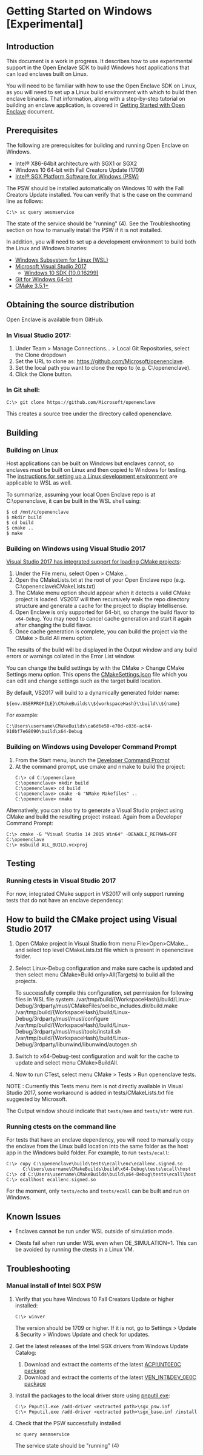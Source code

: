 Getting Started on Windows [Experimental]
=========================================

Introduction
------------

This document is a work in progress. It describes how to use experimental
support in the Open Enclave SDK to build Windows host applications that can
load enclaves built on Linux.

You will need to be familiar with how to use the Open Enclave SDK on Linux,
as you will need to set up a Linux build environment with which to build
then enclave binaries. That information, along with a step-by-step tutorial
on building an enclave application, is covered in [Getting Started with
Open Enclave](GettingStarted.md) document.

Prerequisites
-------------

The following are prerequisites for building and running Open Enclave on
Windows.

- Intel® X86-64bit architecture with SGX1 or SGX2
- Windows 10 64-bit with Fall Creators Update (1709)
- [Intel® SGX Platform Software for Windows (PSW)](
  https://software.intel.com/sites/default/files/managed/0f/c8/Intel-SGX-PSW-Release-Notes-for-Windows-OS.pdf)

The PSW should be installed automatically on Windows 10 with the Fall Creators
Update installed. You can verify that is the case on the command line as
follows:

```
C:\> sc query aesmservice
```

The state of the service should be "running" (4). See the Troubleshooting
section on how to manually install the PSW if it is not installed.

In addition, you will need to set up a development environment to build both the
Linux and Windows binaries:

- [Windows Subsystem for Linux (WSL)](
  https://docs.microsoft.com/en-us/windows/wsl/install-win10)
- [Microsoft Visual Studio 2017](https://www.visualstudio.com/downloads/)
  - [Windows 10 SDK (10.0.16299)](
    https://developer.microsoft.com/en-US/windows/downloads/windows-10-sdk)
- [Git for Windows 64-bit](https://git-scm.com/download/win)
- [CMake 3.5.1+](https://cmake.org/download/)


Obtaining the source distribution
---------------------------------

Open Enclave is available from GitHub.

### In Visual Studio 2017:
1. Under Team > Manage Connections... > Local Git Repositories, select the Clone
   dropdown
2. Set the URL to clone as: https://github.com/Microsoft/openenclave.
3. Set the local path you want to clone the repo to (e.g. C:/openenclave).
4. Click the Clone button.

### In Git shell:
```
C:\> git clone https://github.com/Microsoft/openenclave
```

This creates a source tree under the directory called openenclave.

Building
--------

### Building on Linux
Host applications can be built on Windows but enclaves cannot, so enclaves
must be built on Linux and then copied to Windows for testing. The [instructions
for setting up a Linux development environment](GettingStarted.md) are
applicable to WSL as well.

To summarize, assuming your local Open Enclave repo is at C:\openenclave, it can
be built in the WSL shell using:
```
$ cd /mnt/c/openenclave
$ mkdir build
$ cd build
$ cmake ..
$ make
```

### Building on Windows using Visual Studio 2017
[Visual Studio 2017 has integrated support for loading CMake projects](
https://blogs.msdn.microsoft.com/vcblog/2016/10/05/cmake-support-in-visual-studio/):

1. Under the File menu, select Open > CMake...
2. Open the CMakeLists.txt at the root of your Open Enclave repo
   (e.g. C:\openenclave\CMakeLists.txt)
3. The CMake menu option should appear when it detects a valid CMake project is
   loaded. VS2017 will then recursively walk the repo directory structure and
   generate a cache for the project to display Intellisense.
4. Open Enclave is only supported for 64-bit, so change the build flavor to
   `x64-Debug`. You may need to cancel cache generation and start it again after
   changing the build flavor.
5. Once cache generation is complete, you can build the project via the CMake >
   Build All menu option.

The results of the build will be displayed in the Output window and any build
errors or warnings collated in the Error List window.

You can change the build settings by with the CMake > Change CMake Settings menu
option. This opens the [CMakeSettings.json](https://blogs.msdn.microsoft.com/vcblog/2017/08/14/cmake-support-in-visual-studio-customizing-your-environment/)
file which you can edit and change settings such as the target build location.

By default, VS2017 will build to a dynamically generated folder name:
```
${env.USERPROFILE}\CMakeBuilds\\${workspaceHash}\\build\\${name}
```
For example:
```
C:\Users\username\CMakeBuilds\ca6d6e50-e70d-c836-ac64-910bf7e68090\build\x64-Debug
```

### Building on Windows using Developer Command Prompt

1. From the Start menu, launch the [Developer Command Prompt](
https://docs.microsoft.com/en-us/dotnet/framework/tools/developer-command-prompt-for-vs)
2. At the command prompt, use cmake and nmake to build the project:
   ```
   C:\> cd C:\openenclave
   C:\openenclave> mkdir build
   C:\openenclave> cd build
   C:\openenclave> cmake -G "NMake Makefiles" ..
   C:\openenclave> nmake
   ```

Alternatively, you can also try to generate a Visual Studio project using CMake
and build the resulting project instead. Again from a Developer Command Prompt:

```
C:\> cmake -G "Visual Studio 14 2015 Win64" -DENABLE_REFMAN=OFF C:\openenclave
C:\> msbuild ALL_BUILD.vcxproj
```

Testing
-------

### Running ctests in Visual Studio 2017
For now, integrated CMake support in VS2017 will only support running tests that
do not have an enclave dependency:

How to build the CMake project using Visual Studio 2017
--------------------------------------------------------
1. Open CMake project in Visual Studio from menu File>Open>CMake... and select 
	top level CMakeLists.txt file which is present in openenclave folder.
2. Select Linux-Debug configuration and make sure cache is updated and then 
	select menu CMake>Build only>All(Targets) to build all the projects.
	
	To successfully compile this configuration, set permission for following files in WSL file system.
	/var/tmp/build/{WorkspaceHash}/build/Linux-Debug/3rdparty/musl/CMakeFiles/oelibc_includes.dir/build.make
	/var/tmp/build/{WorkspaceHash}/build/Linux-Debug/3rdparty/musl/musl/configure
	/var/tmp/build/{WorkspaceHash}/build/Linux-Debug/3rdparty/musl/musl/tools/install.sh
	/var/tmp/build/{WorkspaceHash}/build/Linux-Debug/3rdparty/libunwind/libunwind/autogen.sh

	
3. Switch to x64-Debug-test configuration and wait for the cache to update and
	select menu CMake>BuildAll.
4. Now to run CTest, select menu CMake > Tests > Run openenclave tests.

NOTE : Currently this Tests menu item is not directly available in Visual Studio 2017,
some workaround is added in tests/CMakeLists.txt file suggested by Microsoft.

The Output window should indicate that `tests/mem` and `tests/str` were run.

### Running ctests on the command line
For tests that have an enclave dependency, you will need to manually copy the
enclave from the Linux build location into the same folder as the host app in
the Windows build folder. For example, to run `tests/ecall`:

```
C:\> copy C:\openenclave\build\tests\ecall\enc\ecallenc.signed.so
      C:\Users\username\CMakeBuilds\build\x64-Debug\tests\ecall\host
C:\> cd C:\Users\username\CMakeBuilds\build\x64-Debug\tests\ecall\host
C:\> ecallhost ecallenc.signed.so
```

For the moment, only `tests/echo` and `tests/ecall` can be built and run on
Windows.


Known Issues
------------

* Enclaves cannot be run under WSL outside of simulation mode.

* Ctests fail when run under WSL even when OE_SIMULATION=1. This can be avoided by
  running the ctests in a Linux VM.

Troubleshooting
---------------

### Manual install of Intel SGX PSW

1. Verify that you have Windows 10 Fall Creators Update or higher installed:
   ```
   C:\> winver
   ```
   The version should be 1709 or higher. If it is not, go to Settings > Update
   & Security > Windows Update and check for updates.

2. Get the latest releases of the Intel SGX drivers from Windows Update Catalog:
   1. Download and extract the contents of the latest [ACPI\INT0E0C package](
     http://download.windowsupdate.com/d/msdownload/update/driver/drvs/2018/01/af564f2c-2bc5-43be-a863-437a5a0008cb_61e7ba0c2e17c87caf4d5d3cdf1f35f6be462b38.cab)
   2. Download and extract the contents of the latest [VEN_INT&DEV_0E0C package](
     http://download.windowsupdate.com/d/msdownload/update/driver/drvs/2018/01/6f61d533-e985-49dd-94c7-eeab74c216b7_3f45627e8b3be2f53db09b4b209cca7ec598cc4c.cab)

3. Install the packages to the local driver store using [pnputil.exe](
   https://docs.microsoft.com/en-us/windows-hardware/drivers/devtest/pnputil):
   ```
   C:\> Pnputil.exe /add-driver <extracted path>\sgx_psw.inf
   C:\> Pnputil.exe /add-driver <extracted path>\sgx_base.inf /install
   ```

4. Check that the PSW successfully installed
   ```
   sc query aesmservice
   ```
   The service state should be "running" (4)
